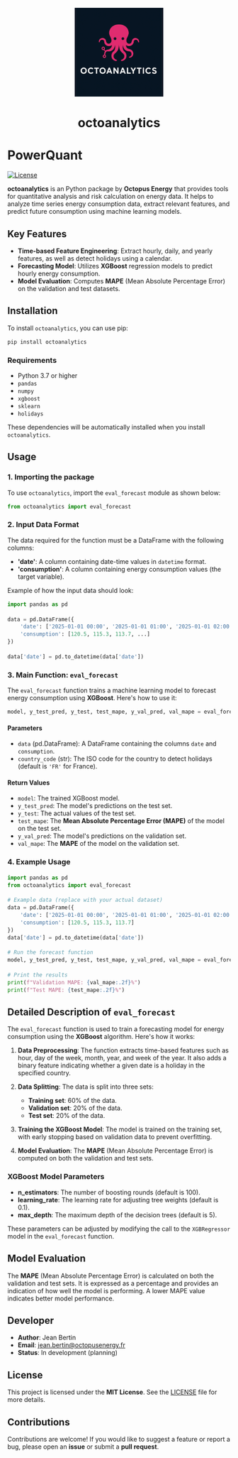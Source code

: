 <p align="center">
  <img src="images/logo_octoanalytics.png" alt="octoanalytics logo" width="200"/>
</p>

<h1 align="center">octoanalytics</h1>


# PowerQuant

[![License](https://img.shields.io/badge/License-MIT-yellow.svg)](https://opensource.org/licenses/MIT)

**octoanalytics** is an Python package by **Octopus Energy** that provides tools for quantitative analysis and risk calculation on energy data. It helps to analyze time series energy consumption data, extract relevant features, and predict future consumption using machine learning models.

## Key Features

- **Time-based Feature Engineering**: Extract hourly, daily, and yearly features, as well as detect holidays using a calendar.
- **Forecasting Model**: Utilizes **XGBoost** regression models to predict hourly energy consumption.
- **Model Evaluation**: Computes **MAPE** (Mean Absolute Percentage Error) on the validation and test datasets.

## Installation

To install `octoanalytics`, you can use pip:

```bash
pip install octoanalytics
```

### Requirements

- Python 3.7 or higher
- `pandas`
- `numpy`
- `xgboost`
- `sklearn`
- `holidays`

These dependencies will be automatically installed when you install `octoanalytics`.

## Usage

### 1. Importing the package

To use `octoanalytics`, import the `eval_forecast` module as shown below:

```python
from octoanalytics import eval_forecast
```

### 2. Input Data Format

The data required for the function must be a DataFrame with the following columns:
- **'date'**: A column containing date-time values in `datetime` format.
- **'consumption'**: A column containing energy consumption values (the target variable).

Example of how the input data should look:

```python
import pandas as pd

data = pd.DataFrame({
    'date': ['2025-01-01 00:00', '2025-01-01 01:00', '2025-01-01 02:00', ...],
    'consumption': [120.5, 115.3, 113.7, ...]
})

data['date'] = pd.to_datetime(data['date'])
```

### 3. Main Function: `eval_forecast`

The `eval_forecast` function trains a machine learning model to forecast energy consumption using **XGBoost**. Here's how to use it:

```python
model, y_test_pred, y_test, test_mape, y_val_pred, val_mape = eval_forecast(data, country_code='FR')
```

#### Parameters

- `data` (pd.DataFrame): A DataFrame containing the columns `date` and `consumption`.
- `country_code` (str): The ISO code for the country to detect holidays (default is `'FR'` for France).

#### Return Values

- `model`: The trained XGBoost model.
- `y_test_pred`: The model's predictions on the test set.
- `y_test`: The actual values of the test set.
- `test_mape`: The **Mean Absolute Percentage Error (MAPE)** of the model on the test set.
- `y_val_pred`: The model's predictions on the validation set.
- `val_mape`: The **MAPE** of the model on the validation set.

### 4. Example Usage

```python
import pandas as pd
from octoanalytics import eval_forecast

# Example data (replace with your actual dataset)
data = pd.DataFrame({
    'date': ['2025-01-01 00:00', '2025-01-01 01:00', '2025-01-01 02:00'],
    'consumption': [120.5, 115.3, 113.7]
})
data['date'] = pd.to_datetime(data['date'])

# Run the forecast function
model, y_test_pred, y_test, test_mape, y_val_pred, val_mape = eval_forecast(data)

# Print the results
print(f"Validation MAPE: {val_mape:.2f}%")
print(f"Test MAPE: {test_mape:.2f}%")
```

## Detailed Description of `eval_forecast`

The `eval_forecast` function is used to train a forecasting model for energy consumption using the **XGBoost** algorithm. Here's how it works:

1. **Data Preprocessing**: The function extracts time-based features such as hour, day of the week, month, year, and week of the year. It also adds a binary feature indicating whether a given date is a holiday in the specified country.
   
2. **Data Splitting**: The data is split into three sets:
    - **Training set**: 60% of the data.
    - **Validation set**: 20% of the data.
    - **Test set**: 20% of the data.
   
3. **Training the XGBoost Model**: The model is trained on the training set, with early stopping based on validation data to prevent overfitting.

4. **Model Evaluation**: The **MAPE** (Mean Absolute Percentage Error) is computed on both the validation and test sets.

### XGBoost Model Parameters

- **n_estimators**: The number of boosting rounds (default is 100).
- **learning_rate**: The learning rate for adjusting tree weights (default is 0.1).
- **max_depth**: The maximum depth of the decision trees (default is 5).

These parameters can be adjusted by modifying the call to the `XGBRegressor` model in the `eval_forecast` function.

## Model Evaluation

The **MAPE** (Mean Absolute Percentage Error) is calculated on both the validation and test sets. It is expressed as a percentage and provides an indication of how well the model is performing. A lower MAPE value indicates better model performance.

## Developer

- **Author**: Jean Bertin
- **Email**: [jean.bertin@octopusenergy.fr](mailto:jean.bertin@octopusenergy.fr)
- **Status**: In development (planning)

## License

This project is licensed under the **MIT License**. See the [LICENSE](LICENSE) file for more details.

## Contributions

Contributions are welcome! If you would like to suggest a feature or report a bug, please open an **issue** or submit a **pull request**.
